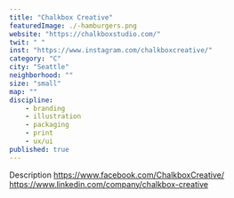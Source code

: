 ```yaml
---
title: "Chalkbox Creative"
featuredImage: ./-hamburgers.png
website: "https://chalkboxstudio.com/"
twit: " "
inst: "https://www.instagram.com/chalkboxcreative/"
category: "C"
city: "Seattle"
neighborhood: ""
size: "small"
map: ""
discipline:
    - branding
    - illustration
    - packaging
    - print
    - ux/ui
published: true
---
```


Description
https://www.facebook.com/ChalkboxCreative/
https://www.linkedin.com/company/chalkbox-creative


